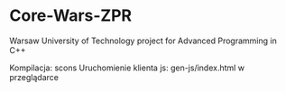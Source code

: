 # Core-Wars-ZPR
Warsaw University of Technology project for Advanced Programming in C++

Kompilacja: scons 
Uruchomienie klienta js: gen-js/index.html w przeglądarce  
